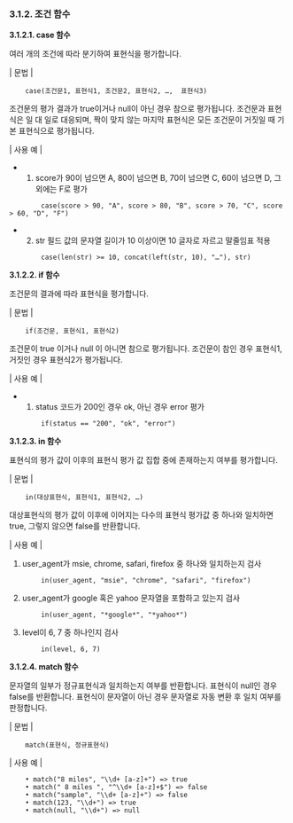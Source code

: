 ### 3.1.2. 조건 함수

**3.1.2.1. case 함수**

여러 개의 조건에 따라 분기하여 표현식을 평가합니다.

\| 문법 \|

~~~~
	case(조건문1, 표현식1, 조건문2, 표현식2, …,  표현식3)
~~~~

조건문의 평가 결과가 true이거나 null이 아닌 경우 참으로 평가됩니다. 조건문과 표현식은 일 대 일로 대응되며, 짝이 맞지 않는 마지막 표현식은 모든 조건문이 거짓일 때 기본 표현식으로 평가됩니다.

\| 사용 예 \|

* 1) score가 90이 넘으면 A, 80이 넘으면 B, 70이 넘으면 C, 60이 넘으면 D, 그 외에는 F로 평가

~~~
		case(score > 90, "A", score > 80, "B", score > 70, "C", score > 60, "D", "F")
~~~

* 2) str 필드 값의 문자열 길이가 10 이상이면 10 글자로 자르고 말줄임표 적용

~~~
		case(len(str) >= 10, concat(left(str, 10), "…"), str)
~~~

**3.1.2.2. if 함수**

조건문의 결과에 따라 표현식을 평가합니다.

\| 문법 \|

~~~~
	if(조건문, 표현식1, 표현식2)
~~~~


조건문이 true 이거나 null 이 아니면 참으로 평가됩니다. 조건문이 참인 경우 표현식1, 거짓인 경우 표현식2가 평가됩니다.

\| 사용 예 \|

* 1) status 코드가 200인 경우 ok, 아닌 경우 error 평가

~~~
		if(status == "200", "ok", "error")
~~~

**3.1.2.3. in 함수**

표현식의 평가 값이 이후의 표현식 평가 값 집합 중에 존재하는지 여부를 평가합니다.

\| 문법 \|

~~~~
	in(대상표현식, 표현식1, 표현식2, …)
~~~~

대상표현식의 평가 값이 이후에 이어지는 다수의 표현식 평가값 중 하나와 일치하면 true, 그렇지 않으면 false를 반환합니다.

\| 사용 예 \|

1) user_agent가 msie, chrome, safari, firefox 중 하나와 일치하는지 검사

~~~
		in(user_agent, "msie", "chrome", "safari", "firefox")
~~~

2) user_agent가 google 혹은 yahoo 문자열을 포함하고 있는지 검사

~~~
		in(user_agent, "*google*", "*yahoo*")
~~~

3) level이 6, 7 중 하나인지 검사

~~~
		in(level, 6, 7)
~~~

**3.1.2.4. match 함수**

문자열의 일부가 정규표현식과 일치하는지 여부를 반환합니다. 표현식이 null인 경우 false를 반환합니다. 표현식이 문자열이 아닌 경우 문자열로 자동 변환 후 일치 여부를 판정합니다.

\| 문법 \|

~~~~
	match(표현식, 정규표현식)
~~~~

\| 사용 예 \|

~~~
    • match("8 miles", "\\d+ [a-z]+") => true
    • match(" 8 miles ", "^\\d+ [a-z]+$") => false
    • match("sample", "\\d+ [a-z]+") => false
    • match(123, "\\d+") => true
    • match(null, "\\d+") => null
~~~

